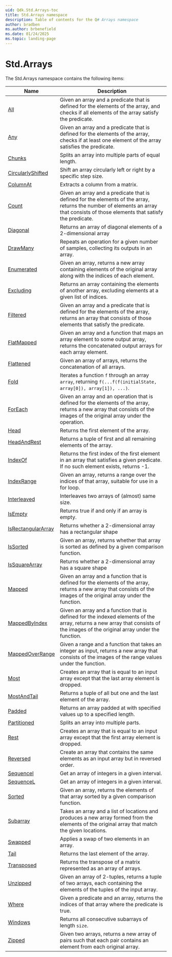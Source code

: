 ```yaml
---
uid: Qdk.Std.Arrays-toc
title: Std.Arrays namespace
description: Table of contents for the Q# Arrays namespace
author: bradben
ms.author: brbenefield
ms.date: 01/24/2025
ms.topic: landing-page
---
```


# Std.Arrays

The Std.Arrays namespace contains the following items:

| Name | Description |
|------|-------------|
| [All](xref:Qdk.Std.Arrays.All) | Given an array and a predicate that is defined for the elements of the array, and checks if all elements of the array satisfy the predicate. |
| [Any](xref:Qdk.Std.Arrays.Any) | Given an array and a predicate that is defined for the elements of the array, checks if at least one element of the array satisfies the predicate. |
| [Chunks](xref:Qdk.Std.Arrays.Chunks) | Splits an array into multiple parts of equal length. |
| [CircularlyShifted](xref:Qdk.Std.Arrays.CircularlyShifted) | Shift an array circularly left or right by a specific step size. |
| [ColumnAt](xref:Qdk.Std.Arrays.ColumnAt) | Extracts a column from a matrix. |
| [Count](xref:Qdk.Std.Arrays.Count) | Given an array and a predicate that is defined for the elements of the array, returns the number of elements an array that consists of those elements that satisfy the predicate. |
| [Diagonal](xref:Qdk.Std.Arrays.Diagonal) | Returns an array of diagonal elements of a 2-dimensional array |
| [DrawMany](xref:Qdk.Std.Arrays.DrawMany) | Repeats an operation for a given number of samples, collecting its outputs in an array. |
| [Enumerated](xref:Qdk.Std.Arrays.Enumerated) | Given an array, returns a new array containing elements of the original array along with the indices of each element. |
| [Excluding](xref:Qdk.Std.Arrays.Excluding) | Returns an array containing the elements of another array, excluding elements at a given list of indices. |
| [Filtered](xref:Qdk.Std.Arrays.Filtered) | Given an array and a predicate that is defined for the elements of the array, returns an array that consists of those elements that satisfy the predicate. |
| [FlatMapped](xref:Qdk.Std.Arrays.FlatMapped) | Given an array and a function that maps an array element to some output array, returns the concatenated output arrays for each array element. |
| [Flattened](xref:Qdk.Std.Arrays.Flattened) | Given an array of arrays, returns the concatenation of all arrays. |
| [Fold](xref:Qdk.Std.Arrays.Fold) | Iterates a function `f` through an array `array`, returning `f(...f(f(initialState, array[0]), array[1]), ...)`. |
| [ForEach](xref:Qdk.Std.Arrays.ForEach) | Given an array and an operation that is defined for the elements of the array, returns a new array that consists of the images of the original array under the operation. |
| [Head](xref:Qdk.Std.Arrays.Head) | Returns the first element of the array. |
| [HeadAndRest](xref:Qdk.Std.Arrays.HeadAndRest) | Returns a tuple of first and all remaining elements of the array. |
| [IndexOf](xref:Qdk.Std.Arrays.IndexOf) | Returns the first index of the first element in an array that satisfies a given predicate. If no such element exists, returns -1. |
| [IndexRange](xref:Qdk.Std.Arrays.IndexRange) | Given an array, returns a range over the indices of that array, suitable for use in a for loop. |
| [Interleaved](xref:Qdk.Std.Arrays.Interleaved) | Interleaves two arrays of (almost) same size. |
| [IsEmpty](xref:Qdk.Std.Arrays.IsEmpty) | Returns true if and only if an array is empty. |
| [IsRectangularArray](xref:Qdk.Std.Arrays.IsRectangularArray) | Returns whether a 2-dimensional array has a rectangular shape |
| [IsSorted](xref:Qdk.Std.Arrays.IsSorted) | Given an array, returns whether that array is sorted as defined by a given comparison function. |
| [IsSquareArray](xref:Qdk.Std.Arrays.IsSquareArray) | Returns whether a 2-dimensional array has a square shape |
| [Mapped](xref:Qdk.Std.Arrays.Mapped) | Given an array and a function that is defined for the elements of the array, returns a new array that consists of the images of the original array under the function. |
| [MappedByIndex](xref:Qdk.Std.Arrays.MappedByIndex) | Given an array and a function that is defined for the indexed elements of the array, returns a new array that consists of the images of the original array under the function. |
| [MappedOverRange](xref:Qdk.Std.Arrays.MappedOverRange) | Given a range and a function that takes an integer as input, returns a new array that consists of the images of the range values under the function. |
| [Most](xref:Qdk.Std.Arrays.Most) | Creates an array that is equal to an input array except that the last array element is dropped. |
| [MostAndTail](xref:Qdk.Std.Arrays.MostAndTail) | Returns a tuple of all but one and the last element of the array. |
| [Padded](xref:Qdk.Std.Arrays.Padded) | Returns an array padded at with specified values up to a specified length. |
| [Partitioned](xref:Qdk.Std.Arrays.Partitioned) | Splits an array into multiple parts. |
| [Rest](xref:Qdk.Std.Arrays.Rest) | Creates an array that is equal to an input array except that the first array element is dropped. |
| [Reversed](xref:Qdk.Std.Arrays.Reversed) | Create an array that contains the same elements as an input array but in reversed order. |
| [SequenceI](xref:Qdk.Std.Arrays.SequenceI) | Get an array of integers in a given interval. |
| [SequenceL](xref:Qdk.Std.Arrays.SequenceL) | Get an array of integers in a given interval. |
| [Sorted](xref:Qdk.Std.Arrays.Sorted) | Given an array, returns the elements of that array sorted by a given comparison function. |
| [Subarray](xref:Qdk.Std.Arrays.Subarray) | Takes an array and a list of locations and produces a new array formed from the elements of the original array that match the given locations. |
| [Swapped](xref:Qdk.Std.Arrays.Swapped) | Applies a swap of two elements in an array. |
| [Tail](xref:Qdk.Std.Arrays.Tail) | Returns the last element of the array. |
| [Transposed](xref:Qdk.Std.Arrays.Transposed) | Returns the transpose of a matrix represented as an array of arrays. |
| [Unzipped](xref:Qdk.Std.Arrays.Unzipped) | Given an array of 2-tuples, returns a tuple of two arrays, each containing the elements of the tuples of the input array. |
| [Where](xref:Qdk.Std.Arrays.Where) | Given a predicate and an array, returns the indices of that array where the predicate is true. |
| [Windows](xref:Qdk.Std.Arrays.Windows) | Returns all consecutive subarrays of length `size`. |
| [Zipped](xref:Qdk.Std.Arrays.Zipped) | Given two arrays, returns a new array of pairs such that each pair contains an element from each original array. |
